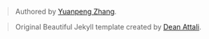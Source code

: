 > Authored by <a target="_blank" href="https://www.iris2020.net">Yuanpeng Zhang</a>.

> Original Beautiful Jekyll template created by <a target="_blank" href="https://github.com/daattali/beautiful-jekyll">Dean Attali</a>.
